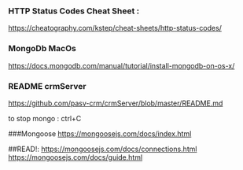 ### HTTP Status Codes Cheat Sheet :
https://cheatography.com/kstep/cheat-sheets/http-status-codes/

### MongoDb MacOs
https://docs.mongodb.com/manual/tutorial/install-mongodb-on-os-x/

### README crmServer
https://github.com/pasv-crm/crmServer/blob/master/README.md

to stop mongo : ctrl+C

###Mongoose
https://mongoosejs.com/docs/index.html

##READ!:
https://mongoosejs.com/docs/connections.html
https://mongoosejs.com/docs/guide.html
